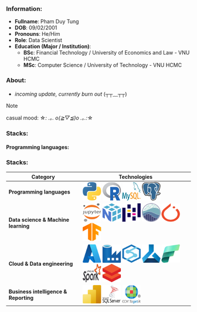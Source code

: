 ### Information:
- **Fullname**: Pham Duy Tung
- **DOB**: 09/02/2001
- **Pronouns**: He/Him
- **Role**: Data Scientist
- **Education (Major / Institution)**:
  + **BSc**: Financial Technology / University of Economics and Law - VNU HCMC
  + **MSc**: Computer Science / University of Technology - VNU HCMC

### About:
- *incoming update, currently burn out* (┬┬﹏┬┬)

>[!NOTE]
> casual mood: ☆*: .｡. o(≧▽≦)o .｡.:*☆

### Stacks:

#### Programming languages:  
### Stacks:

| Category | Technologies |
|---|---|
| **Programming languages** | <img src="resource_tech_stack_svg/python.svg" width="50" height="50"/> <img src="resource_tech_stack_svg/r-lang.svg" width="50" height="50"/> <img src="resource_tech_stack_svg/mysql.svg" width="50" height="50"/> <img src="resource_tech_stack_svg/postgresql.svg" width="50" height="50"/> |
| **Data science & Machine learning** | <img src="resource_tech_stack_svg/jupyter.svg" width="50" height="50"/> <img src="resource_tech_stack_svg/numpy.svg" width="50" height="50"/> <img src="resource_tech_stack_svg/pandas-icon.svg" width="50" height="50"/> <img src="resource_tech_stack_svg/seaborn-icon.svg" width="50" height="50"/> <img src="resource_tech_stack_svg/pytorch-icon.svg" width="50" height="50"/> <img src="resource_tech_stack_svg/tensorflow.svg" width="50" height="50"/> |
| **Cloud & Data engineering** | <img src="resource_tech_stack_svg/microsoft-azure.svg" width="50" height="50"/> <img src="resource_tech_stack_svg/azure-data-factory.png" width="50" height="50"/> <img src="resource_tech_stack_svg/azure-synapse.png" width="50" height="50"/> <img src="resource_tech_stack_svg/azure-machine-learning.png" width="50" height="50"/> <img src="resource_tech_stack_svg/azure-fabric.svg" width="50" height="50"/> <img src="resource_tech_stack_svg/apache-spark.svg" width="50" height="50"/> <img src="resource_tech_stack_svg/databrick.png" width="50" height="50"/> |
| **Business intelligence & Reporting** | <img src="resource_tech_stack_svg/microsoft-power-bi.svg" width="50" height="50"/> <img src="resource_tech_stack_svg/microsoft-sql-server.png" width="50" height="50"/> <img src="resource_tech_stack_svg/tagetik.png" width="50" height="50"/> |
